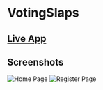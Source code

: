# VotingSlaps

[Live App](https://vercel.com/jurkel/voting-slaps)
---

## Screenshots

![Home Page](https://imgur.com/kvPzpKb) ![Register Page](https://imgur.com/Y1O62UI) 
